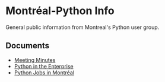 # Montréal-Python Info

General public information from Montreal's Python user group.

## Documents 

- [Meeting Minutes](minutes/)
- [Python in the Enterprise](enterprise-and-python.md)
- [Python Jobs in Montréal](jobs.md)

